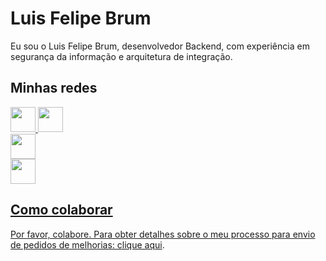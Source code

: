 # Luis Felipe Brum

Eu sou o Luis Felipe Brum, desenvolvedor Backend, com experiência em segurança da informação e arquitetura de integração. 

## Minhas redes

<a href="https://www.felipebrum.com"><img src="https://avatars.githubusercontent.com/u/53919226"  width="40"> 
<a href="https://br.linkedin.com/in/luisfelipebrum"><img src="https://cdn-icons-png.flaticon.com/512/174/174857.png"  width="40">      
<a href="https://www.instagram.com/eunaoeradev"><img src="https://cdn-icons-png.flaticon.com/512/2111/2111463.png"  width="40">  
<a href="https://www.tiktok.com/@eunaoeradev"><img src="https://i.pinimg.com/originals/22/0a/62/220a624ba2fa59ddda4db763f474f50f.jpg"  width="40">

## Como colaborar

Por favor, colabore. Para obter detalhes sobre o meu processo para envio de pedidos de melhorias: 
[clique aqui](https://gist.github.com/atalhox/adb28140d9c08ce4d2b3ea6ddbe21c63).
